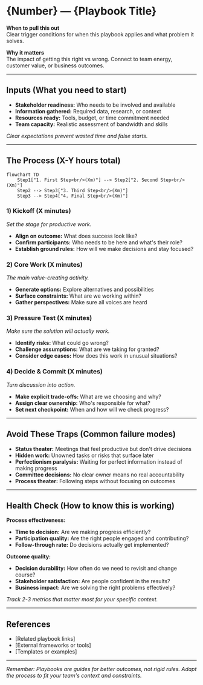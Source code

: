 # {Number} — {Playbook Title}

**When to pull this out**  
Clear trigger conditions for when this playbook applies and what problem it solves.

**Why it matters**  
The impact of getting this right vs wrong. Connect to team energy, customer value, or business outcomes.

---

## Inputs (What you need to start)
- **Stakeholder readiness:** Who needs to be involved and available
- **Information gathered:** Required data, research, or context  
- **Resources ready:** Tools, budget, or time commitment needed
- **Team capacity:** Realistic assessment of bandwidth and skills

*Clear expectations prevent wasted time and false starts.*

---

## The Process (X-Y hours total)

```mermaid
flowchart TD
    Step1["1. First Step<br/>(Xm)"] --> Step2["2. Second Step<br/>(Xm)"]
    Step2 --> Step3["3. Third Step<br/>(Xm)"]
    Step3 --> Step4["4. Final Step<br/>(Xm)"]
```

### 1) Kickoff (X minutes)
*Set the stage for productive work.*

- **Align on outcome:** What does success look like?
- **Confirm participants:** Who needs to be here and what's their role?
- **Establish ground rules:** How will we make decisions and stay focused?

### 2) Core Work (X minutes)  
*The main value-creating activity.*

- **Generate options:** Explore alternatives and possibilities
- **Surface constraints:** What are we working within?
- **Gather perspectives:** Make sure all voices are heard

### 3) Pressure Test (X minutes)
*Make sure the solution will actually work.*

- **Identify risks:** What could go wrong?
- **Challenge assumptions:** What are we taking for granted?
- **Consider edge cases:** How does this work in unusual situations?

### 4) Decide & Commit (X minutes)
*Turn discussion into action.*

- **Make explicit trade-offs:** What are we choosing and why?
- **Assign clear ownership:** Who's responsible for what?
- **Set next checkpoint:** When and how will we check progress?

---

## Avoid These Traps (Common failure modes)

- **Status theater:** Meetings that feel productive but don't drive decisions
- **Hidden work:** Unowned tasks or risks that surface later
- **Perfectionism paralysis:** Waiting for perfect information instead of making progress
- **Committee decisions:** No clear owner means no real accountability
- **Process theater:** Following steps without focusing on outcomes

---

## Health Check (How to know this is working)

**Process effectiveness:**
- **Time to decision:** Are we making progress efficiently?
- **Participation quality:** Are the right people engaged and contributing?
- **Follow-through rate:** Do decisions actually get implemented?

**Outcome quality:**
- **Decision durability:** How often do we need to revisit and change course?
- **Stakeholder satisfaction:** Are people confident in the results?
- **Business impact:** Are we solving the right problems effectively?

*Track 2-3 metrics that matter most for your specific context.*

---

## References
- [Related playbook links]
- [External frameworks or tools]
- [Templates or examples]

---

*Remember: Playbooks are guides for better outcomes, not rigid rules. Adapt the process to fit your team's context and constraints.*
